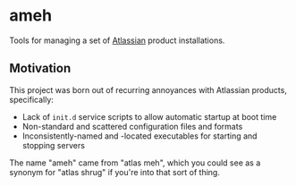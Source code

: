 ameh
====

Tools for managing a set of [Atlassian](http://www.atlassian.com) product installations.


Motivation
----------

This project was born out of recurring annoyances with Atlassian products, specifically:

- Lack of `init.d` service scripts to allow automatic startup at boot time
- Non-standard and scattered configuration files and formats
- Inconsistently-named and -located executables for starting and stopping servers

The name "ameh" came from "atlas meh", which you could see as a synonym for
"atlas shrug" if you're into that sort of thing.

